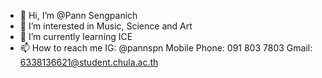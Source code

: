 - 👋 Hi, I’m @Pann Sengpanich
- 👀 I’m interested in Music, Science  and Art 
- 🌱 I’m currently learning ICE
- 📫 How to reach me IG: @pannspn
                     Mobile Phone: 091 803 7803
                     Gmail: 6338136621@student.chula.ac.th

<!---
PannSengpanich/PannSengpanich is a ✨ special ✨ repository because its `README.md` (this file) appears on your GitHub profile.
You can click the Preview link to take a look at your changes.
--->
